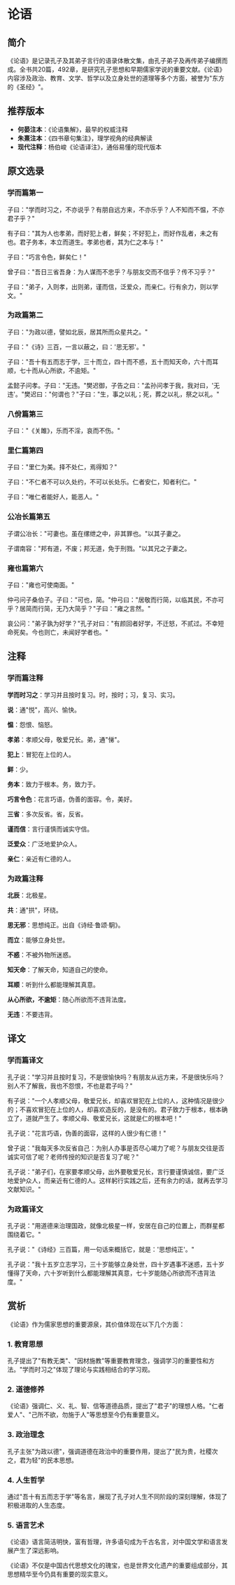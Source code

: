 <!--
 * @Author: ylmzfun ylmzfun@foxmail.com
 * @Date: 2024-10-04 09:00:00
 * @LastEditors: ylmzfun ylmzfun@163.com
 * @LastEditTime: 2025-10-04 09:05:54
 * @FilePath: /Users/ylmzfun/Documents/study/note/poetry/国学/四书/论语.md
 * @Description: 《论语》- 孔子及其弟子言行录，儒家思想的重要源泉
-->

# 论语

## 简介

《论语》是记录孔子及其弟子言行的语录体散文集，由孔子弟子及再传弟子编撰而成。全书共20篇，492章，是研究孔子思想和早期儒家学说的重要文献。《论语》内容涉及政治、教育、文学、哲学以及立身处世的道理等多个方面，被誉为"东方的《圣经》"。

## 推荐版本

- **何晏注本**：《论语集解》，最早的权威注释
- **朱熹注本**：《四书章句集注》，理学视角的经典解读
- **现代注释**：杨伯峻《论语译注》，通俗易懂的现代版本

## 原文选录

### 学而篇第一

子曰："学而时习之，不亦说乎？有朋自远方来，不亦乐乎？人不知而不愠，不亦君子乎？"

有子曰："其为人也孝弟，而好犯上者，鲜矣；不好犯上，而好作乱者，未之有也。君子务本，本立而道生。孝弟也者，其为仁之本与！"

子曰："巧言令色，鲜矣仁！"

曾子曰："吾日三省吾身：为人谋而不忠乎？与朋友交而不信乎？传不习乎？"

子曰："弟子，入则孝，出则弟，谨而信，泛爱众，而亲仁。行有余力，则以学文。"

### 为政篇第二

子曰："为政以德，譬如北辰，居其所而众星共之。"

子曰："《诗》三百，一言以蔽之，曰：'思无邪'。"

子曰："吾十有五而志于学，三十而立，四十而不惑，五十而知天命，六十而耳顺，七十而从心所欲，不逾矩。"

孟懿子问孝。子曰："无违。"樊迟御，子告之曰："孟孙问孝于我，我对曰，'无违'。"樊迟曰："何谓也？"子曰："生，事之以礼；死，葬之以礼，祭之以礼。"

### 八佾篇第三

子曰："《关雎》，乐而不淫，哀而不伤。"

### 里仁篇第四

子曰："里仁为美。择不处仁，焉得知？"

子曰："不仁者不可以久处约，不可以长处乐。仁者安仁，知者利仁。"

子曰："唯仁者能好人，能恶人。"

### 公冶长篇第五

子谓公冶长："可妻也。虽在缧绁之中，非其罪也。"以其子妻之。

子谓南容："邦有道，不废；邦无道，免于刑戮。"以其兄之子妻之。

### 雍也篇第六

子曰："雍也可使南面。"

仲弓问子桑伯子。子曰："可也，简。"仲弓曰："居敬而行简，以临其民，不亦可乎？居简而行简，无乃大简乎？"子曰："雍之言然。"

哀公问："弟子孰为好学？"孔子对曰："有颜回者好学，不迁怒，不贰过。不幸短命死矣。今也则亡，未闻好学者也。"

## 注释

### 学而篇注释

**学而时习之**：学习并且按时复习。时，按时；习，复习、实习。

**说**：通"悦"，高兴、愉快。

**愠**：怨恨、恼怒。

**孝弟**：孝顺父母，敬爱兄长。弟，通"悌"。

**犯上**：冒犯在上位的人。

**鲜**：少。

**务本**：致力于根本。务，致力于。

**巧言令色**：花言巧语，伪善的面容。令，美好。

**三省**：多次反省。省，反省。

**谨而信**：言行谨慎而诚实守信。

**泛爱众**：广泛地爱护众人。

**亲仁**：亲近有仁德的人。

### 为政篇注释

**北辰**：北极星。

**共**：通"拱"，环绕。

**思无邪**：思想纯正。出自《诗经·鲁颂·駉》。

**而立**：能够立身处世。

**不惑**：不被外物所迷惑。

**知天命**：了解天命，知道自己的使命。

**耳顺**：听到什么都能理解其真意。

**从心所欲，不逾矩**：随心所欲而不违背法度。

**无违**：不要违背。

## 译文

### 学而篇译文

孔子说："学习并且按时复习，不是很愉快吗？有朋友从远方来，不是很快乐吗？别人不了解我，我也不怨恨，不也是君子吗？"

有子说："一个人孝顺父母，敬爱兄长，却喜欢冒犯在上位的人，这种情况是很少的；不喜欢冒犯在上位的人，却喜欢造反的，是没有的。君子致力于根本，根本确立了，道就产生了。孝顺父母、敬爱兄长，这就是仁的根本吧！"

孔子说："花言巧语，伪善的面容，这样的人很少有仁德！"

曾子说："我每天多次反省自己：为别人办事是否尽心竭力了呢？与朋友交往是否诚实可信了呢？老师传授的知识是否复习了呢？"

孔子说："弟子们，在家要孝顺父母，出外要敬爱兄长，言行要谨慎诚信，要广泛地爱护众人，而亲近有仁德的人。这样躬行实践之后，还有余力的话，就再去学习文献知识。"

### 为政篇译文

孔子说："用道德来治理国政，就像北极星一样，安居在自己的位置上，而群星都围绕着它。"

孔子说："《诗经》三百篇，用一句话来概括它，就是：'思想纯正'。"

孔子说："我十五岁立志学习，三十岁能够立身处世，四十岁遇事不迷惑，五十岁懂得了天命，六十岁听到什么都能理解其真意，七十岁能随心所欲而不违背法度。"

## 赏析

《论语》作为儒家思想的重要源泉，其价值体现在以下几个方面：

### 1. 教育思想
孔子提出了"有教无类"、"因材施教"等重要教育理念，强调学习的重要性和方法。"学而时习之"体现了理论与实践相结合的学习观。

### 2. 道德修养
《论语》强调仁、义、礼、智、信等道德品质，提出了"君子"的理想人格。"仁者爱人"、"己所不欲，勿施于人"等思想至今仍有重要意义。

### 3. 政治理念
孔子主张"为政以德"，强调道德在政治中的重要作用，提出了"民为贵，社稷次之，君为轻"的民本思想。

### 4. 人生哲学
通过"吾十有五而志于学"等名言，展现了孔子对人生不同阶段的深刻理解，体现了积极进取的人生态度。

### 5. 语言艺术
《论语》语言简洁明快，富有哲理，许多语句成为千古名言，对中国文学和语言发展产生了深远影响。

《论语》不仅是中国古代思想文化的瑰宝，也是世界文化遗产的重要组成部分，其思想精华至今仍具有重要的现实意义。